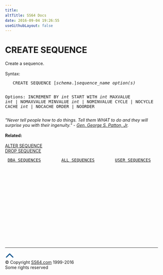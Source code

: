 ```yaml
---
title:
altTitle: SS64 Docs
date: 2016-09-04 19:26:55
useGithubLayout: false
---
```

<!-- #BeginLibraryItem "/Library/head_ora.lbi" --><!-- #EndLibraryItem --><h1>CREATE SEQUENCE</h1> 
<p>Create a sequence.<br>
  <br>
  Syntax:</p>
<pre>   CREATE SEQUENCE [<i>schema</i>.]<i>sequence_name</i> <i>option(s)</i>

Options:
      INCREMENT BY <i>int</i>
      START WITH <i>int</i>
      MAXVALUE <i>int</i> | NOMAXVALUE
      MINVALUE <i>int</i> | NOMINVALUE
      CYCLE | NOCYCLE
      CACHE <i>int</i> | NOCACHE
      ORDER | NOORDER
</pre>
<p><i>"Never tell people how to do things. Tell them WHAT to do and they will surprise you with their ingenuity." - <a href="http://www.pattonhq.com/speech.html">Gen. George S. Patton, Jr</a>.</i><b><br>
  <br>
  Related:<br>
  <br>
  </b> <a href="sequence_a.html">ALTER SEQUENCE</a> <br>
  <a href="sequence_d.html">DROP SEQUENCE</a></p>
<pre> <a href="../orad/DBA_SEQUENCES.html">DBA_SEQUENCES</a>        <a href="../orad/ALL_SEQUENCES.html">ALL_SEQUENCES</a>        <a href="../orad/USER_SEQUENCES.html">USER_SEQUENCES</a>
</pre><!-- #BeginLibraryItem "/Library/foot_ora.lbi" --><p>
<!-- oracle-footer -->
<ins class="adsbygoogle" style="display:inline-block;width:300px;height:250px" data-ad-client="ca-pub-6140977852749469" data-ad-slot="4275490898"></ins>
<script>
(adsbygoogle = window.adsbygoogle || []).push({});
</script></p>
<hr>
<div id="bl" class="footer"><a href="sequence_c.html#"><img src="../images/top.png" width="30" height="22" alt="Back to the Top"></a></div>
<div id="br" class="footer, tagline">© Copyright <a href="http://ss64.com/">SS64.com</a> 1999-2016<br>
Some rights reserved</div><!-- #EndLibraryItem -->

